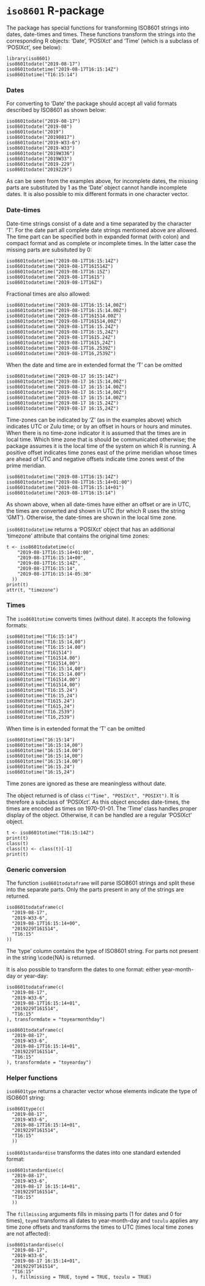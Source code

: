 

# `iso8601` R-package 

The package has special functions for transforming ISO8601 strings into dates,
date-times and times. These functions transform the strings into the
corresponding R objects: ‘Date’, ‘POSIXct’ and ‘Time’ (which is a subclass of
‘POSIXct’, see below):
```{.R}
library(iso8601)
iso8601todate("2019-08-17")
iso8601todatetime("2019-08-17T16:15:14Z")
iso8601totime("T16:15:14")
```

### Dates

For converting to ‘Date’ the package should accept all valid formats described
by ISO8601 as shown below:
```{.R}
iso8601todate("2019-08-17")
iso8601todate("2019-08")
iso8601todate("2019")
iso8601todate("20190817")
iso8601todate("2019-W33-6")
iso8601todate("2019-W33")
iso8601todate("2019W336")
iso8601todate("2019W33")
iso8601todate("2019-229")
iso8601todate("2019229")
```
As can be seen from the examples above, for incomplete dates, the missing parts
are substituted by 1 as the ‘Date’ object cannot handle incomplete dates. It is
also possible to mix different formats in one character vector.

### Date-times

Date-time strings consist of a date and a time separated by the character ‘T’.
For the date part all complete date strings mentioned above are allowed. The
time part can be specified both in expanded format (with colon) and compact
format and as complete or incomplete times. In the latter case the missing parts
are subsituted by 0:

```{.R}
iso8601todatetime("2019-08-17T16:15:14Z")
iso8601todatetime("2019-08-17T161514Z")
iso8601todatetime("2019-08-17T16:15Z")
iso8601todatetime("2019-08-17T1615")
iso8601todatetime("2019-08-17T16Z")
```

Fractional times are also allowed:

```{.R}
iso8601todatetime("2019-08-17T16:15:14,00Z")
iso8601todatetime("2019-08-17T16:15:14.00Z")
iso8601todatetime("2019-08-17T161514.00Z")
iso8601todatetime("2019-08-17T161514,00Z")
iso8601todatetime("2019-08-17T16:15.24Z")
iso8601todatetime("2019-08-17T16:15,24Z")
iso8601todatetime("2019-08-17T1615.24Z")
iso8601todatetime("2019-08-17T1615,24Z")
iso8601todatetime("2019-08-17T16.2539Z")
iso8601todatetime("2019-08-17T16,2539Z")
```
When the date and time are in extended format the ‘T’ can be omitted

```{.R}
iso8601todatetime("2019-08-17 16:15:14Z")
iso8601todatetime("2019-08-17 16:15:14,00Z")
iso8601todatetime("2019-08-17 16:15:14.00Z")
iso8601todatetime("2019-08-17 16:15:14,00Z")
iso8601todatetime("2019-08-17 16:15:14.00Z")
iso8601todatetime("2019-08-17 16:15.24Z")
iso8601todatetime("2019-08-17 16:15,24Z")
```

Time-zones can be indicated by ‘Z’ (as in the examples above) which indicates
UTC or Zulu time; or by an offset in hours or hours and minutes. When there is
no time-zone indicator it is assumed that the times are in local time. Which
time zone that is should be communicated otherwise; the package assumes it is
the local time of the system on which R is running. A positive offset indicates
time zones east of the prime meridian whose times are ahead of UTC and negative
offsets indicate time zones west of the prime meridian.

```{.R}
iso8601todatetime("2019-08-17T16:15:14Z")
iso8601todatetime("2019-08-17T16:15:14+01:00")
iso8601todatetime("2019-08-17T16:15:14+01")
iso8601todatetime("2019-08-17T16:15:14")
```

As shown above, when all date-times have either an offset or are in UTC, the
times are converted and shown in UTC (for which R uses the string ‘GMT’).
Otherwise, the date-times are shown in the local time zone.

`iso8601todatetime` returns a ‘POSIXct’ object that has an additional ‘timezone’
attribute that contains the original time zones:

```{.R}
t <- iso8601todatetime(c(
    "2019-08-17T16:15:14+01:00",
    "2019-08-17T16:15:14+00",
    "2019-08-17T16:15:14Z",
    "2019-08-17T16:15:14",
    "2019-08-17T16:15:14-05:30"
  )) 
print(t)
attr(t, "timezone")
```

### Times

The `iso8601totime` converts times (without date). It accepts the following
formats:

```{.R}
iso8601totime("T16:15:14")
iso8601totime("T16:15:14,00")
iso8601totime("T16:15:14.00")
iso8601totime("T161514")
iso8601totime("T161514.00")
iso8601totime("T161514,00")
iso8601totime("T16:15:14,00")
iso8601totime("T16:15:14.00")
iso8601totime("T161514.00")
iso8601totime("T161514,00")
iso8601totime("T16:15.24")
iso8601totime("T16:15,24")
iso8601totime("T1615.24")
iso8601totime("T1615,24")
iso8601totime("T16.2539")
iso8601totime("T16,2539")
```

When time is in extended format the ‘T’ can be omitted

```{.R}
iso8601totime("16:15:14")
iso8601totime("16:15:14,00")
iso8601totime("16:15:14.00")
iso8601totime("16:15:14,00")
iso8601totime("16:15:14.00")
iso8601totime("16:15.24")
iso8601totime("16:15,24")
```

Time zones are ignored as these are meaningless without date.

The object returned is of class `c("Time", "POSIXct", "POSIXt")`. It is
therefore a subclass of ‘POSIXct’. As this object encodes date-times, the times
are encoded as times on 1970-01-01. The ‘Time’ class handles proper display of
the object. Otherwise, it can be handled are a regular ‘POSIXct’ object.

```{.R}
t <- iso8601totime("T16:15:14Z")
print(t)
class(t)
class(t) <- class(t)[-1]
print(t)
```

### Generic conversion

The function `iso8601todataframe` will parse ISO8601 strings and split these
into the separate parts. Only the parts present in any of the strings are
returned.
```{.R}
iso8601todataframe(c(
  "2019-08-17",
  "2019-W33-6",
  "2019-08-17T16:15:14+00",
  "2019229T161514",
  "T16:15"
))
```
The ‘type’ column contains the type of ISO8601 string. For parts not present in
the string \code{NA} is returned.

It is also possible to transform the dates to one format: either year-month-day
or year-day:

```{.R}
iso8601todataframe(c(
  "2019-08-17",
  "2019-W33-6",
  "2019-08-17T16:15:14+01",
  "2019229T161514",
  "T16:15"
), transformdate = "toyearmonthday")

iso8601todataframe(c(
  "2019-08-17",
  "2019-W33-6",
  "2019-08-17T16:15:14+01",
  "2019229T161514",
  "T16:15"
), transformdate = "toyearday")
```

### Helper functions

`iso8601type` returns a character vector whose elements indicate the type of ISO8601 string:
```{.R}
iso8601type(c(
  "2019-08-17",
  "2019-W33-6",
  "2019-08-17T16:15:14+01",
  "2019229T161514",
  "T16:15"
  ))
```

`iso8601standardise` transforms the dates into one standard extended format:
```{.R}
iso8601standardise(c(
  "2019-08-17",
  "2019-W33-6",
  "2019-08-17 16:15:14+01",
  "2019229T161514",
  "T16:15"
  ))
```

The `fillmissing` arguments fills in missing parts (1 for dates and 0 for
times), `toymd` transforms all dates to year-month-day and `tozulu` applies any
time zone offsets and transforms the times to UTC (times local time zones are
not affected):
```
iso8601standardise(c(
  "2019-08-17",
  "2019-W33-6",
  "2019-08-17 16:15:14+01",
  "2019229T161514",
  "T16:15"
  ), fillmissing = TRUE, toymd = TRUE, tozulu = TRUE)
```


